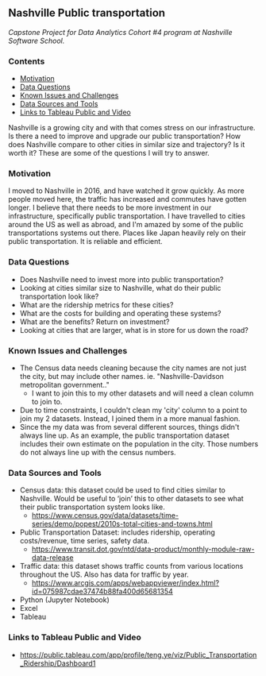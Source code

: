 ## **Nashville Public transportation**
*Capstone Project for Data Analytics Cohort #4 program at Nashville Software School.*

### **Contents**  
- [Motivation](#Motivation)
- [Data Questions](#Data-Questions)
- [Known Issues and Challenges](#Known-Issues-and-Challenges)
- [Data Sources and Tools](#Data-Sources-and-Tools)
- [Links to Tableau Public and Video](#Links-to-Tableau-Public-and-Video)

Nashville is a growing city and with that comes stress on our infrastructure. Is there a need to improve and upgrade our public transportation? How does Nashville compare to other cities in similar size and trajectory? Is it worth it? These are some of the questions I will try to answer.

### **Motivation**   
I moved to Nashville in 2016, and have watched it grow quickly. As more people moved here, the traffic has increased and commutes have gotten longer. I believe that there needs to be more investment in our infrastructure, specifically public transportation. I have travelled to cities around the US as well as abroad, and I'm amazed by some of the public transportations systems out there. Places like Japan heavily rely on their public transportation. It is reliable and efficient.

### **Data Questions**   
* Does Nashville need to invest more into public transportation?
* Looking at cities similar size to Nashville, what do their public transportation look like?
* What are the ridership metrics for these cities?
* What are the costs for building and operating these systems?
* What are the benefits? Return on investment?
* Looking at cities that are larger, what is in store for us down the road?

### **Known Issues and Challenges**   
* The Census data needs cleaning because the city names are not just the city, but may include other names. ie. "Nashville-Davidson metropolitan government.."
  * I want to join this to my other datasets and will need a clean column to join to.
* Due to time constraints, I couldn't clean my 'city' column to a point to join my 2 datasets. Instead, I joined them in a more manual fashion.
* Since the my data was from several different sources, things didn't always line up. As an example, the public transportation dataset includes their own estimate on the population in the city. Those numbers do not always line up with the census numbers.

### **Data Sources and Tools**  
* Census data: this dataset could be used to find cities similar to Nashville. Would be useful to ‘join’ this to other datasets to see what their public transportation system looks like.
    * https://www.census.gov/data/datasets/time-series/demo/popest/2010s-total-cities-and-towns.html
* Public Transportation Dataset: includes ridership, operating costs/revenue, time series, safety data.
    * https://www.transit.dot.gov/ntd/data-product/monthly-module-raw-data-release
* Traffic data: this dataset shows traffic counts from various locations throughout the US. Also has data for traffic by year.
    * https://www.arcgis.com/apps/webappviewer/index.html?id=075987cdae37474b88fa400d65681354
* Python (Jupyter Notebook)
* Excel
* Tableau

### **Links to Tableau Public and Video**
* https://public.tableau.com/app/profile/teng.ye/viz/Public_Transportation_Ridership/Dashboard1
